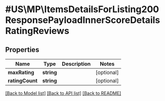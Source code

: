 # #US\MP\ItemsDetailsForListing200ResponsePayloadInnerScoreDetailsRatingReviews

## Properties

Name | Type | Description | Notes
------------ | ------------- | ------------- | -------------
**maxRating** | **string** |  | [optional]
**ratingCount** | **string** |  | [optional]


[[Back to Model list]](../) [[Back to API list]](../../Api/US/MP) [[Back to README]](../../README.md)
